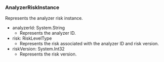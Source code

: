 ### AnalyzerRiskInstance
Represents the analyzer risk instance.

- analyzerId: System.String
  - Represents the analyzer ID.
- risk: RiskLevelType
  - Represents the risk associated with the analyzer ID and risk version.
- riskVersion: System.Int32
  - Represents the risk version.
